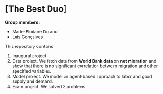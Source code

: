 # \[The Best Duo\]

**Group members:**
- Marie-Floriane Durand
- Luís Gonçalves

This repository contains  
1. Inaugural project. 
2. Data project. We fetch data from **World Bank data** on **net migration** and show that there is no significant correlation between migration and other specified variables.
3. Model project. We model an agent-based approach to labor and good supply and demand.
4. Exam project. We solved 3 problems.
